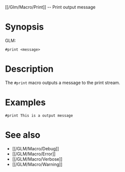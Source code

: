 [[/Glm/Macro/Print]] -- Print output message

# Synopsis

GLM:

~~~
#print <message>
~~~

# Description

The `#print` macro outputs a message to the print stream.

# Examples

~~~
#print This is a output message
~~~

# See also

* [[/GLM/Macro/Debug]]
* [[/GLM/Macro/Error]]
* [[/GLM/Macro/Verbose]]
* [[/GLM/Macro/Warning]]
